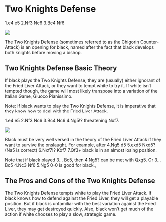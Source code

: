 ---
---

# Two Knights Defense

1.e4 e5 2.Nf3 Nc6 3.Bc4 Nf6

![](https://chessfox.com/wp-content/uploads/2020/03/Two-Knights-Defense.png)

The Two Knights Defense (sometimes referred to as the Chigorin Counter-Attack) is an opening for black, named after the fact that black develops both knights before moving a bishop.

## Two Knights Defense Basic Theory

If black plays the Two Knights Defense, they are (usually) either ignorant of the Fried Liver Attack, or they want to tempt white to try it. If white isn’t tempted though, the game will most likely transpose into a variation of the Italian Game, Giuoco Pianissimo.

Note: If black wants to play the Two Knights Defense, it is imperative that they know how to deal with the Fried Liver Attack.

1.e4 e5 2.Nf3 Nc6 3.Bc4 Nc6 4.Ng5!? threatening Nxf7.

![](https://chessfox.com/wp-content/uploads/2020/03/Fried-Liver-Attack.png)

Black must be very well versed in the theory of the Fried Liver Attack if they want to survive the onslaught. For example, after 4.Ng5 d5 5.exd5 Nxd5? (Na5 is correct) 6.Nxf7!? Kxf7 7.Qf3+ black is in an almost losing position.

Note that if black played 3… Bc5, then 4.Ng5? can be met with Qxg5. Or 3… Bc5 4.Nc3 Nf6 5.Ng5 0-0 is good for black.,

## The Pros and Cons of the Two Knights Defense

The Two Knights Defense tempts white to play the Fried Liver Attack. If black knows how to defend against the Fried Liver, they will get a playable position. But if black is unfamiliar with the best variation against the Fried Liver, they may get destroyed quickly. Also, black won’t get much of the action if white chooses to play a slow, strategic game.
